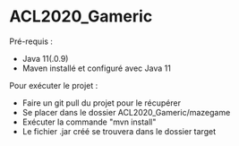 # ACL2020_Gameric

Pré-requis :
- Java 11(.0.9)
- Maven installé et configuré avec Java 11

Pour exécuter le projet :
- Faire un git pull du projet pour le récupérer
- Se placer dans le dossier ACL2020_Gameric/mazegame
- Exécuter la commande "mvn install"
- Le fichier .jar créé se trouvera dans le dossier target
